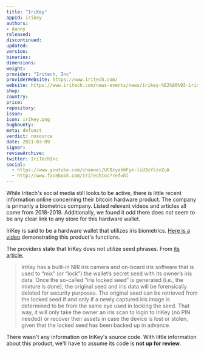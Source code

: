 ```yaml
---
title: "IriKey"
appId: irikey
authors:
- danny
released: 
discontinued: 
updated: 
version: 
binaries: 
dimensions:
weight: 
provider: "Iritech, Inc"
providerWebsite: https://www.iritech.com/
website: https://www.iritech.com/news-events/news/irikey-%E2%80%93-iris-based-secure-id-management-blockchain-applications
shop: 
country: 
price: 
repository: 
issue: 
icon: irikey.png
bugbounty: 
meta: defunct
verdict: nosource
date: 2021-03-09
signer: 
reviewArchive: 
twitter: IriTechInc
social: 
  - https://www.youtube.com/channel/UCOzyeb6Fyk-liU3zYlzvZuA
  - http://www.facebook.com/IriTechInc?ref=hl
---
```



While Iritech's social media still looks to be active, there is little recent information online concerning their bitcoin hardware product. The company is primarily a biometrics company. Listed relevant videos and articles all come from 2018-2019. Additionally, we found it odd there does not seem to be any clear link to any store for this hardware wallet.

IriKey is said to be a hardware wallet that utilizes iris biometrics. [Here is a video](https://www.youtube.com/watch?v=X1it12CVWzc) demonstrating this product's functions.

The providers state that IriKey does not utilize seed phrases. From [its article:](https://www.iritech.com/news-events/news/irikey-%E2%80%93-iris-based-secure-id-management-blockchain-applications)

> IriKey has a built-in NIR iris camera and on-board iris software that is used to “mix” (or “lock”) the wallet’s secret seed with its owner’s iris data. Once the so-called “iris locked seed” is generated (i.e., the mixture is done), the original seed and iris data will be forensically deleted for security purposes. The original seed can be retrieved from the locked seed if and only if a newly captured iris image is determined to be from the same eye used in locking the seed. That way, it will only take the owner an iris scan to login to IriKey (no PIN needed) or recover their assets in case the device is lost or stolen, given that the locked seed has been backed up in advance.


There wasn't any information on IriKey's source code. With little information about this product, we'll have to assume its code is **not up for review.**
